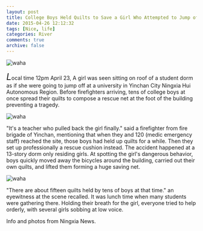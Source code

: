 ```yaml
---
layout: post
title: College Boys Held Quilts to Save a Girl Who Attempted to Jump off Roof
date: 2015-04-26 12:12:32
tags: [Nice, life]
categories: River
comments: true
archive: false
---
```

<img class="cpanda" src="http://7xi3j8.com1.z0.glb.clouddn.com/cokepanda.com_quiltsave1.jpg" alt="waha"/>

<font size="5">*L*</font>ocal time 12pm April 23, A girl was seen sitting on roof of a student dorm as if she were going to jump off at a university in Yinchan City Ningxia Hui Autonomous Region. Before firefighters arriving, tens of college boys at once spread their quilts to compose a rescue net at the foot of the building preventing a tragedy.

<img class="cpanda" src="http://7xi3j8.com1.z0.glb.clouddn.com/cokepanda.com_quiltsave2.jpg" alt="waha"/>

"It's a teacher who pulled back the girl finally." said a firefighter from fire brigade of Yinchan, mentioning that when they and 120 (medic emergency staff) reached the site, those boys had held up quilts for a while. Then they set up professionally a rescue cushion instead. The accident happened at a 13-story dorm only residing girls. At spotting the girl's dangerous behavior, boys quickly moved away the bicycles around the building, carried out their own quilts, and lifted them forming a huge saving net.

<img class="cpanda" src="http://7xi3j8.com1.z0.glb.clouddn.com/cokepanda.com_quiltsave3.jpg" alt="waha"/>

"There are about fifteen quilts held by tens of boys at that time." an eyewitness at the scene recalled. It was lunch time when many students were gathering there. Holding their breath for the girl, everyone tried to help orderly, with several girls sobbing at low voice.     

Info and photos from Ningxia News.


<!--img class="cpanda" src="http://7xi3j8.com1.z0.glb.clouddn.com/cokepanda.com_404s.jpg" alt="waha"/--> 

 
